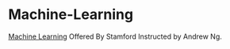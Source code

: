 # Machine-Learning
 
 [Machine Learning](https://www.coursera.org/learn/machine-learning) Offered By Stamford Instructed by Andrew Ng.
